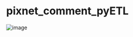 # pixnet_comment_pyETL
![image](https://github.com/johnson18527/pixnet_comment_pyETL/blob/main/%E8%9E%A2%E5%B9%95%E6%93%B7%E5%8F%96%E7%95%AB%E9%9D%A2%202021-07-15%20211252.png)
